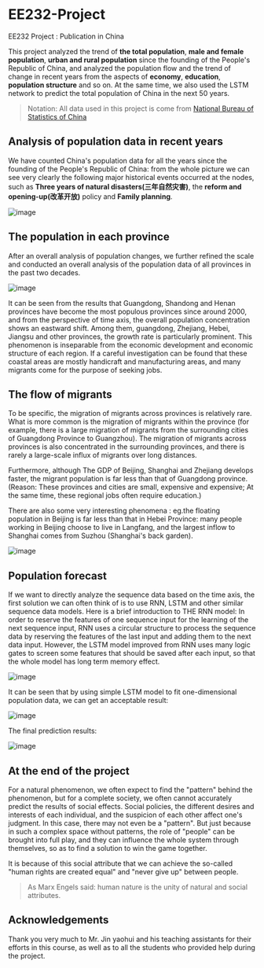 # EE232-Project
EE232 Project : Publication in China

This project analyzed the trend of **the total population**, **male and female population**, **urban and rural population** since the founding of the People's Republic of China, and analyzed the population flow and the trend of change in recent years from the aspects of **economy**, **education**, **population structure** and so on. At the same time, we also used the LSTM network to predict the total population of China in the next 50 years.

> Notation: All data used in this project is come from [National Bureau of Statistics of China](http://www.stats.gov.cn/)

## Analysis of population data in recent years

We have counted China's population data for all the years since the founding of the People's Republic of China: from the whole picture we can see very clearly the following major historical events occurred at the nodes, such as **Three years of natural disasters(三年自然灾害)**, the **reform and opening-up(改革开放)** policy and **Family planning**.

![image](https://user-images.githubusercontent.com/50920785/147948533-16c7b03b-53b0-4659-8a40-bb6709c76b44.png)

## The population in each province

After an overall analysis of population changes, we further refined the scale and conducted an overall analysis of the population data of all provinces in the past two decades.

![image](https://user-images.githubusercontent.com/50920785/147948773-392b8311-6275-4097-981c-d69ac19cc995.png)

It can be seen from the results that Guangdong, Shandong and Henan provinces have become the most populous provinces since around 2000, and from the perspective of time axis, the overall population concentration shows an eastward shift. Among them, guangdong, Zhejiang, Hebei, Jiangsu and other provinces, the growth rate is particularly prominent. This phenomenon is inseparable from the economic development and economic structure of each region. If a careful investigation can be found that these coastal areas are mostly handicraft and manufacturing areas, and many migrants come for the purpose of seeking jobs.

## The flow of migrants

To be specific, the migration of migrants across provinces is relatively rare. What is more common is the migration of migrants within the province (for example, there is a large migration of migrants from the surrounding cities of Guangdong Province to Guangzhou). The migration of migrants across provinces is also concentrated in the surrounding provinces, and there is rarely a large-scale influx of migrants over long distances.

Furthermore, although The GDP of Beijing, Shanghai and Zhejiang develops faster, the migrant population is far less than that of Guangdong province. (Reason: These provinces and cities are small, expensive and expensive; At the same time, these regional jobs often require education.)

There are also some very interesting phenomena : eg.the floating population in Beijing is far less than that in Hebei Province: many people working in Beijing choose to live in Langfang, and the largest inflow to Shanghai comes from Suzhou (Shanghai's back garden).

![image](https://user-images.githubusercontent.com/50920785/147949017-852fa3a0-e185-466f-b80d-e5c9da0ee91f.png)

## Population forecast

If we want to directly analyze the sequence data based on the time axis, the first solution we can often think of is to use RNN, LSTM and other similar sequence data models. Here is a brief introduction to THE RNN model: In order to reserve the features of one sequence input for the learning of the next sequence input, RNN uses a circular structure to process the sequence data by reserving the features of the last input and adding them to the next data input. However, the LSTM model improved from RNN uses many logic gates to screen some features that should be saved after each input, so that the whole model has long term memory effect.

![image](https://user-images.githubusercontent.com/50920785/147949293-ccd7faa5-2634-4ab5-adab-fb5288f0a31e.png)

It can be seen that by using simple LSTM model to fit one-dimensional population data, we can get an acceptable result:

![image](https://user-images.githubusercontent.com/50920785/147949350-8c37fd26-e8dc-4e2f-bf55-1e771658b214.png)

The final prediction results:

![image](https://user-images.githubusercontent.com/50920785/147949391-f5af1b10-94c6-40d8-98dd-d055a67cf5df.png)

## At the end of the project

For a natural phenomenon, we often expect to find the "pattern" behind the phenomenon, but for a complete society, we often cannot accurately predict the results of social effects. Social policies, the different desires and interests of each individual, and the suspicion of each other affect one's judgment. In this case, there may not even be a "pattern". But just because in such a complex space without patterns, the role of "people" can be brought into full play, and they can influence the whole system through themselves, so as to find a solution to win the game together.

It is because of this social attribute that we can achieve the so-called "human rights are created equal" and "never give up" between people. 

> As Marx Engels said: human nature is the unity of natural and social attributes.

## Acknowledgements

Thank you very much to Mr. Jin yaohui and his teaching assistants for their efforts in this course, as well as to all the students who provided help during the project.

